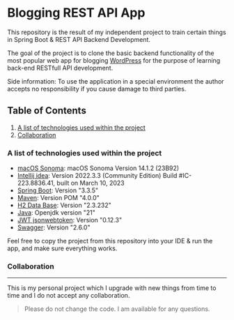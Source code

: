 # Blogging REST API App

This repository is the result of my independent project to train certain things in Spring Boot & REST API Backend Development.

The goal of the project is to clone the basic backend functionality of the most popular web app for blogging [WordPress](https://wordpress.org/) for the purpose of learning back-end RESTfull API development.

Side information: To use the application in a special environment the author accepts no responsibility if you cause damage to third parties.

## Table of Contents
1. [A list of technologies used within the project](#a-list-of-technologies-used-within-the-project)
2. [Collaboration](#collaboration)

### A list of technologies used within the project
* [macOS Sonoma](https://support.apple.com/en-us/HT214032): macOS Sonoma Version 14.1.2 (23B92)
* [Intellij idea](https://www.jetbrains.com/idea/): Version 2022.3.3 (Community Edition) Build #IC-223.8836.41, built on March 10, 2023
* [Spring Boot](https://spring.io/projects/spring-boot): Version "3.3.5"
* [Maven](https://maven.apache.org/): Version POM "4.0.0"
* [H2 Data Base](https://www.h2database.com/html/main.html): Version "2.3.232"
* [Java](https://www.java.com/en/): Openjdk version "21"
* [JWT jsonwebtoken](https://github.com/jwtk/jjwt): Version "0.12.3"
* [Swagger](https://swagger.io/): Version "2.6.0"

Feel free to copy the project from this repository into your IDE & run the app, and make sure everything works.

### Collaboration
***
This is my personal project which I upgrade with new things from time to time and I do not accept any collaboration.
> Please do not change the code.
> I am available for any questions.
